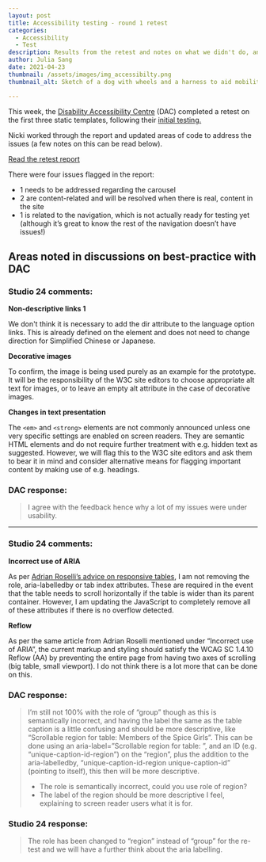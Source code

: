 ```yaml
---
layout: post
title: Accessibility testing - round 1 retest
categories:
  - Accessibility
  - Test
description: Results from the retest and notes on what we didn't do, and why
author: Julia Sang
date: 2021-04-23
thumbnail: /assets/images/img_accessibilty.png
thumbnail_alt: Sketch of a dog with wheels and a harness to aid mobility. The dog is sitting by a hole in the ground and cannot cross over. The hole leads underground to a lake filled with crocodiles. A sign next to the hole says "mind the gap".

---
```


This week, the [Disability Accessibility Centre](https://digitalaccessibilitycentre.org/) (DAC) completed a retest on the first three static templates, following their [initial testing.](/updates/accessibility-testing-round1/)

Nicki worked through the report and updated areas of code to address the issues (a few notes on this can be read below).

[Read the retest report](/assets/pdfs/W3C-Prototype-Accessibility-Retest-Report-DAC-Studio24-April-2021.pdf)

There were four issues flagged in the report:

* 1 needs to be addressed regarding the carousel 
* 2 are content-related and will be resolved when there is real, content in the site
* 1 is related to the navigation, which is not actually ready for testing yet (although it’s great to know the rest of the navigation doesn’t have issues!) 

## Areas noted in discussions on best-practice with DAC

### Studio 24 comments: 

**Non-descriptive links 1**

We don't think it is necessary to add the dir attribute to the language option links. This is already defined on the <html> element and does not need to change direction for Simplified Chinese or Japanese.

**Decorative images**

To confirm, the image is being used purely as an example for the prototype. It will be the responsibility of the W3C site editors to choose appropriate alt text for images, or to leave an empty alt attribute in the case of decorative images.

**Changes in text presentation**

The `<em>` and `<strong>` elements are not commonly announced unless one very specific settings are enabled on screen readers. They are semantic HTML elements and do not require further treatment with e.g. hidden text as suggested. However, we will flag this to the W3C site editors and ask them to bear it in mind and consider alternative means for flagging important content by making use of e.g. headings.



### DAC response: 

>  I agree with the feedback hence why a lot of my issues were under usability.

 

---



### Studio 24 comments:

**Incorrect use of ARIA**

As per [Adrian Roselli’s advice on responsive tables](https://adrianroselli.com/2020/11/under-engineered-responsive-tables.html), I am not removing the role, aria-labelledby or tab index attributes. These are required in the event that the table needs to scroll horizontally if the table is wider than its parent container. However, I am updating the JavaScript to completely remove all of these attributes if there is no overflow detected.

**Reflow**

As per the same article from Adrian Roselli mentioned under “Incorrect use of ARIA”, the current markup and styling should satisfy the WCAG SC 1.4.10 Reflow (AA) by preventing the entire page from having two axes of scrolling (big table, small viewport). I do not think there is a lot more that can be done on this.



### DAC response:

>  I’m still not 100% with the role of “group” though as this is semantically incorrect, and having the label the same as the table caption is a little confusing and should be more descriptive, like “Scrollable region for table: Members of the Spice Girls”. This can be done using an aria-label=”Scrollable region for table: ”, and an ID (e.g. “unique-caption-id-region”) on the “region”, plus the addition to the aria-labelledby, “unique-caption-id-region unique-caption-id” (pointing to itself), this then will be more descriptive.
>
> * The role is semantically incorrect, could you use role of region?
> * The label of the region should be more descriptive I feel, explaining to screen reader users what it is for.

### **Studio 24 response:** 

> The role has been changed to “region” instead of “group” for the re-test and we will have a further think about the aria labelling.
